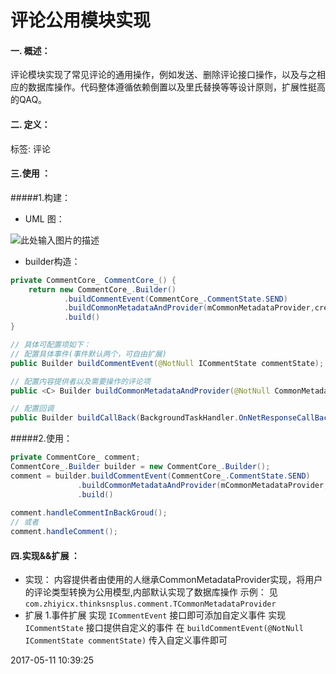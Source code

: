 ﻿# 评论公用模块实现
#### 一. 概述：
评论模块实现了常见评论的通用操作，例如发送、删除评论接口操作，以及与之相应的数据库操作。代码整体遵循依赖倒置以及里氏替换等等设计原则，扩展性挺高的QAQ。
#### 二. 定义：
标签: 评论
#### 三.使用 ：
#####1.构建：
* UML 图：

![此处输入图片的描述][1]

* builder构造：
```java
private CommentCore_ CommentCore_() {
    return new CommentCore_.Builder()
            .buildCommentEvent(CommentCore_.CommentState.SEND)
            .buildCommonMetadataAndProvider(mCommonMetadataProvider,createComment)
            .build()
}

// 具体可配置项如下：
// 配置具体事件(事件默认两个，可自由扩展)
public Builder buildCommentEvent(@NotNull ICommentState commentState);

// 配置内容提供者以及需要操作的评论项
public <C> Builder buildCommonMetadataAndProvider(@NotNull CommonMetadataProvider commonMetadataProvider, C comment);

// 配置回调
public Builder buildCallBack(BackgroundTaskHandler.OnNetResponseCallBack callBack) ;

```
#####2.使用：
```java
private CommentCore_ comment;
CommentCore_.Builder builder = new CommentCore_.Builder();
comment = builder.buildCommentEvent(CommentCore_.CommentState.SEND)
               .buildCommonMetadataAndProvider(mCommonMetadataProvider,createComment)
               .build()
               
comment.handleCommentInBackGroud();
// 或者
comment.handleComment();
```
#### 四.实现&&扩展 ：
* 实现：
内容提供者由使用的人继承CommonMetadataProvider实现，将用户的评论类型转换为公用模型,内部默认实现了数据库操作
示例：
见 `com.zhiyicx.thinksnsplus.comment.TCommonMetadataProvider`
* 扩展
1.事件扩展
实现 `ICommentEvent` 接口即可添加自定义事件
实现 `ICommentState` 接口提供自定义的事件
在 `buildCommentEvent(@NotNull ICommentState commentState)` 传入自定义事件即可

2017-05-11 10:39:25

  [1]: https://thumbnail0.baidupcs.com/thumbnail/8bed1a941e307dd327eb251375a6c6e0?fid=3510106323-250528-312874332999233&time=1494464400&rt=sh&sign=FDTAER-DCb740ccc5511e5e8fedcff06b081203-EsDSliZNgw5a3V0sZW3yvx5gHgk=&expires=8h&chkv=0&chkbd=0&chkpc=&dp-logid=3024668916108267044&dp-callid=0&size=c710_u400&quality=100